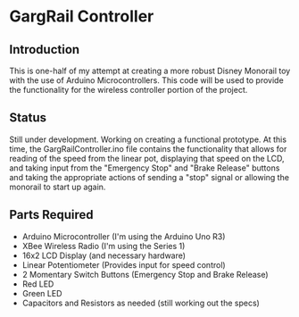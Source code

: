 # GargRail Controller #

## Introduction ##

This is one-half of my attempt at creating a more robust Disney Monorail toy with the use of Arduino Microcontrollers.  This code will be used to provide the functionality for the wireless controller portion of the project.

## Status ##
Still under development.  Working on creating a functional prototype.  At this time, the GargRailController.ino file contains the functionality that allows for reading of the speed from the linear pot, displaying that speed on the LCD, and taking input from the "Emergency Stop" and "Brake Release" buttons and taking the appropriate actions of sending a "stop" signal or allowing the monorail to start up again.

## Parts Required ##

* Arduino Microcontroller (I'm using the Arduino Uno R3)
* XBee Wireless Radio (I'm using the Series 1)
* 16x2 LCD Display (and necessary hardware)
* Linear Potentiometer (Provides input for speed control)
* 2 Momentary Switch Buttons (Emergency Stop and Brake Release)
* Red LED
* Green LED
* Capacitors and Resistors as needed (still working out the specs)